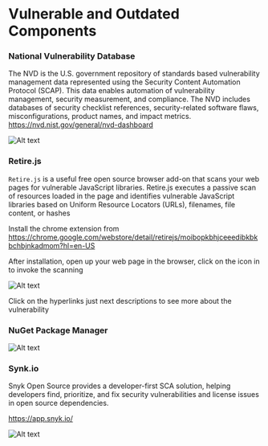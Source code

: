 # Vulnerable and Outdated Components

### National Vulnerability Database

The NVD is the U.S. government repository of standards based vulnerability management data represented using the Security Content Automation Protocol (SCAP). This data enables automation of vulnerability management, security measurement, and compliance. The NVD includes databases of security checklist references, security-related software flaws, misconfigurations, product names, and impact metrics.
https://nvd.nist.gov/general/nvd-dashboard

![Alt text](../../../../E:/Training/OWASP%20Top%2010/06.Vulnerable%20and%20Outdated%20Components/images/nvd-dashboar.jpeg)

### Retire.js

`Retire.js` is a useful free open source browser add-on that scans your web pages for vulnerable JavaScript libraries. Retire.js executes a passive scan of resources loaded in the page and identifies vulnerable JavaScript libraries based on Uniform Resource Locators (URLs), filenames, file content, or hashes

Install the chrome extension from https://chrome.google.com/webstore/detail/retirejs/moibopkbhjceeedibkbkbchbjnkadmom?hl=en-US

After installation, open up your web page in the browser, click on the icon in to invoke the scanning


![Alt text](../../../../E:/Training/OWASP%20Top%2010/06.Vulnerable%20and%20Outdated%20Components/images/retire.js.png)

Click on the hyperlinks just next descriptions to see more about the vulnerability

### NuGet Package Manager

![Alt text](../../../../E:/Training/OWASP%20Top%2010/06.Vulnerable%20and%20Outdated%20Components/images/Nuget%20Manager.png)



### Synk.io

Snyk Open Source provides a developer-first SCA solution, helping developers find, prioritize, and fix security vulnerabilities and license issues in open source dependencies.

https://app.snyk.io/

![Alt text](../../../../E:/Training/OWASP%20Top%2010/06.Vulnerable%20and%20Outdated%20Components/images/Synk.jpeg)